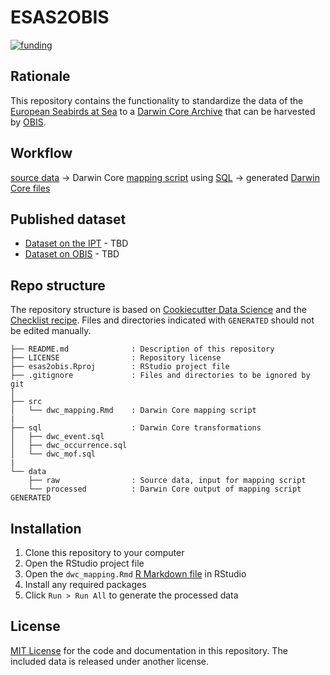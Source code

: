 # ESAS2OBIS

[![funding](https://img.shields.io/static/v1?label=funded+by&message=EMODnet+Biology&labelColor=1872b1&color=f6b142)](https://www.emodnet-biology.eu/)

## Rationale

This repository contains the functionality to standardize the data of the [European Seabirds at Sea](http://esas.ices.dk/) to a [Darwin Core Archive](https://obis.org/manual/dataformat/#dwca) that can be harvested by [OBIS](http://www.obis.org).

## Workflow

[source data](data/raw) → Darwin Core [mapping script](src/dwc_mapping.Rmd) using [SQL](SQL) → generated [Darwin Core files](data/processed)

## Published dataset

* [Dataset on the IPT](#) - TBD
* [Dataset on OBIS](#) - TBD

## Repo structure

The repository structure is based on [Cookiecutter Data Science](http://drivendata.github.io/cookiecutter-data-science/) and the [Checklist recipe](https://github.com/trias-project/checklist-recipe). Files and directories indicated with `GENERATED` should not be edited manually.

```
├── README.md              : Description of this repository
├── LICENSE                : Repository license
├── esas2obis.Rproj        : RStudio project file
├── .gitignore             : Files and directories to be ignored by git
│
├── src
│   └── dwc_mapping.Rmd    : Darwin Core mapping script
|
├── sql                    : Darwin Core transformations
│   ├── dwc_event.sql
│   ├── dwc_occurrence.sql
│   └── dwc_mof.sql
|
└── data
    ├── raw                : Source data, input for mapping script
    └── processed          : Darwin Core output of mapping script GENERATED
```

## Installation

1. Clone this repository to your computer
2. Open the RStudio project file
3. Open the `dwc_mapping.Rmd` [R Markdown file](https://rmarkdown.rstudio.com/) in RStudio
4. Install any required packages
5. Click `Run > Run All` to generate the processed data

## License

[MIT License](LICENSE) for the code and documentation in this repository. The included data is released under another license.
